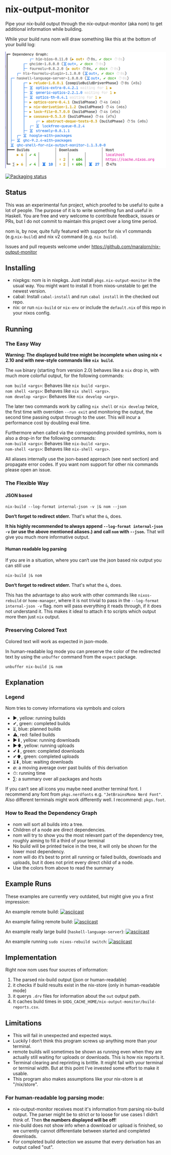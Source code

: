 # nix-output-monitor

Pipe your nix-build output through the nix-output-monitor (aka nom) to get additional information while building.

While your build runs nom will draw something like this at the bottom of your build log:

![](example-screenshot.png)

[![Packaging status](https://repology.org/badge/vertical-allrepos/nix-output-monitor.svg)](https://repology.org/project/nix-output-monitor/versions)


## Status

This was an experimental fun project, which proofed to be useful to quite a lot of people.
The purpose of it is to write something fun and useful in Haskell.
You are free and very welcome to contribute feedback, issues or PRs, but I do not commit to maintain this project over a long time period.

nom is, by now, quite fully featured with support for nix v1 commands (e.g.`nix-build`) and nix v2 command (e.g. `nix build`).

Issues and pull requests welcome under https://github.com/maralorn/nix-output-monitor

## Installing

* nixpkgs: nom is in nixpkgs. Just install `pkgs.nix-output-monitor` in the usual way. You might want to install it from nixos-unstable to get the newest version.
* cabal: Install `cabal-install` and run `cabal install` in the checked out repo.
* nix: or run `nix-build` or `nix-env` or include the `default.nix` of this repo in your nixos config.

## Running

### The Easy Way

**Warning: The displayed build tree might be incomplete when using nix < 2.10 and with new-style commands like `nix build`.**

The `nom` binary (starting from version 2.0) behaves like a `nix` drop in, with much more colorful output, for the following commands:

`nom build <args>`: Behaves like `nix build <args>`.  
`nom shell <args>`: Behaves like `nix shell <args>`.  
`nom develop <args>`: Behaves like `nix develop <args>`.  

The later two commands work by calling `nix shell` or `nix develop` twice, the first time with overriden `--run exit` and monitoring the output, the second time passing output through to the user. This will incur a performance cost by doubling eval time.

Furthermore when called via the corresponding provided symlinks, nom is also a drop-in for the following commands:  
`nom-build <args>`: Behaves like `nix-build <args>`.  
`nom-shell <args>`: Behaves like `nix-shell <args>`.  

All aliases internally use the json-based approach (see next section) and propagate error codes.
If you want nom support for other nix commands please open an issue.

### The Flexible Way

#### JSON based
```shell
nix-build --log-format internal-json -v |& nom --json
```
**Don‘t forget to redirect stderr.** That's what the `&`, does.

**It his highly recommended to always append `--log-format internal-json -v` (or use the above mentioned aliases.) and call `nom` with `--json`.** That will give you much more informative output.

#### Human readable log parsing

If you are in a situation, where you can‘t use the json based nix output you can still use
```shell
nix-build |& nom
```

**Don‘t forget to redirect stderr.** That's what the `&`, does.

This has the advantage to also work with other commands like `nixos-rebuild` or `home-manager`, where it is not trivial to pass in the `--log-format internal-json -v` flag. nom will pass everything it reads through, if it does not understand it. This makes it ideal to attach it to scripts which output more then just `nix` output.

### Preserving Colored Text

Colored text will work as expected in json-mode.

In human-readable log mode you can preserve the color of the redirected text by using the `unbuffer` command from the `expect` package.

```shell
unbuffer nix-build |& nom
```

## Explanation

### Legend

Nom tries to convey informations via symbols and colors

* ▶, yellow: running builds
* ✔, green: completed builds
* ⏳︎︎︎, blue: planned builds
* ⚠, red: failed builds
* ▶⬇, yellow: running downloads
* ▶⬆, yellow: running uploads
* ✔⬇, green: completed downloads
* ✔⬆, green: completed uploads
* ⏳︎︎︎⬇, blue: waiting downloads
* ∅: a moving average over past builds of this derivation
* ⏱︎: running time 
* ∑: a summary over all packages and hosts

If you can‘t see all icons you maybe need another terminal font.
I recommend any font from `pkgs.nerdfonts` e.g. `"JetBrainsMono Nerd Font"`.
Also different terminals might work differently well. I recommend: `pkgs.foot`.

### How to Read the Dependency Graph

* nom will sort all builds into a tree.
* Children of a node are direct dependencies.
* nom will try to show you the most relevant part of the dependency tree, roughly aiming to fill a third of your terminal
* No build will be printed twice in the tree, it will only be shown for the lower most dependency.
* nom will do it’s best to print all running or failed builds, downloads and uploads, but it does not print every direct child of a node.
* Use the colors from above to read the summary

## Example Runs

These examples are currently very outdated, but might give you a first impression:

An example remote build:
[![asciicast](https://asciinema.org/a/TASdstyOJm3reqFcKZrekgH65.svg)](https://asciinema.org/a/TASdstyOJm3reqFcKZrekgH65)

An example failing remote build:
[![asciicast](https://asciinema.org/a/TASdstyOJm3reqFcKZrekgH65.svg)](https://asciinema.org/a/TASdstyOJm3reqFcKZrekgH65)

An example really large build (`haskell-language-server`):
[![asciicast](https://asciinema.org/a/DDdRLAaiL65PsYUS4dvEaFWBm.svg)](https://asciinema.org/a/DDdRLAaiL65PsYUS4dvEaFWBm)

An example running `sudo nixos-rebuild switch`:
[![asciicast](https://asciinema.org/a/fQTfaxCjNQoNz9eJYGGrLZTcw.svg)](https://asciinema.org/a/fQTfaxCjNQoNz9eJYGGrLZTcw)

## Implementation

Right now nom uses four sources of information:

1. The parsed nix-build output (json or human-readable)
2. it checks if build results exist in the nix-store (only in human-readable mode)
3. it querys `.drv` files for information about the `out` output path.
4. It caches build times in `$XDG_CACHE_HOME/nix-output-monitor/build-reports.csv`.

## Limitations

* This will fail in unexpected and expected ways.
* Luckily I don‘t think this program screws up anything more than your terminal.
* remote builds will sometimes be shown as running even when they are actually still waiting for uploads or downloads. This is how nix reports it.
* Terminal clearing and reprinting is brittle. It might fail with your terminal or terminal width. But at this point I‘ve invested some effort to make it usable.
* This program also makes assumptions like your nix-store is at "/nix/store".

### For human-readable log parsing mode:
* nix-output-monitor receives most it's information from parsing nix-build output. The parser might be to strict or to loose for use cases I didn‘t think of. Then **the numbers displayed will be off**!
* nix-build does not show info when a download or upload is finished, so we currently cannot differentiate between started and completed downloads.
* For completed build detection we assume that every derivation has an output called "out".
